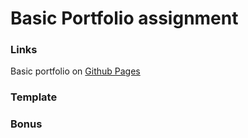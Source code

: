 # Basic Portfolio assignment

### Links
Basic portfolio on [Github Pages](https://jeffreylowy.github.io)

### Template

### Bonus
